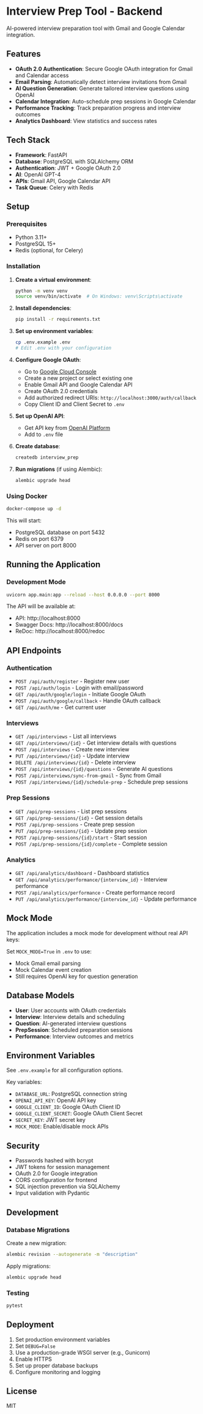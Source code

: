# Interview Prep Tool - Backend

AI-powered interview preparation tool with Gmail and Google Calendar integration.

## Features

- **OAuth 2.0 Authentication**: Secure Google OAuth integration for Gmail and Calendar access
- **Email Parsing**: Automatically detect interview invitations from Gmail
- **AI Question Generation**: Generate tailored interview questions using OpenAI
- **Calendar Integration**: Auto-schedule prep sessions in Google Calendar
- **Performance Tracking**: Track preparation progress and interview outcomes
- **Analytics Dashboard**: View statistics and success rates

## Tech Stack

- **Framework**: FastAPI
- **Database**: PostgreSQL with SQLAlchemy ORM
- **Authentication**: JWT + Google OAuth 2.0
- **AI**: OpenAI GPT-4
- **APIs**: Gmail API, Google Calendar API
- **Task Queue**: Celery with Redis

## Setup

### Prerequisites

- Python 3.11+
- PostgreSQL 15+
- Redis (optional, for Celery)

### Installation

1. **Create a virtual environment**:
   ```bash
   python -m venv venv
   source venv/bin/activate  # On Windows: venv\Scripts\activate
   ```

2. **Install dependencies**:
   ```bash
   pip install -r requirements.txt
   ```

3. **Set up environment variables**:
   ```bash
   cp .env.example .env
   # Edit .env with your configuration
   ```

4. **Configure Google OAuth**:
   - Go to [Google Cloud Console](https://console.cloud.google.com/)
   - Create a new project or select existing one
   - Enable Gmail API and Google Calendar API
   - Create OAuth 2.0 credentials
   - Add authorized redirect URIs: `http://localhost:3000/auth/callback`
   - Copy Client ID and Client Secret to `.env`

5. **Set up OpenAI API**:
   - Get API key from [OpenAI Platform](https://platform.openai.com/)
   - Add to `.env` file

6. **Create database**:
   ```bash
   createdb interview_prep
   ```

7. **Run migrations** (if using Alembic):
   ```bash
   alembic upgrade head
   ```

### Using Docker

```bash
docker-compose up -d
```

This will start:
- PostgreSQL database on port 5432
- Redis on port 6379
- API server on port 8000

## Running the Application

### Development Mode

```bash
uvicorn app.main:app --reload --host 0.0.0.0 --port 8000
```

The API will be available at:
- API: http://localhost:8000
- Swagger Docs: http://localhost:8000/docs
- ReDoc: http://localhost:8000/redoc

## API Endpoints

### Authentication

- `POST /api/auth/register` - Register new user
- `POST /api/auth/login` - Login with email/password
- `GET /api/auth/google/login` - Initiate Google OAuth
- `POST /api/auth/google/callback` - Handle OAuth callback
- `GET /api/auth/me` - Get current user

### Interviews

- `GET /api/interviews` - List all interviews
- `GET /api/interviews/{id}` - Get interview details with questions
- `POST /api/interviews` - Create new interview
- `PUT /api/interviews/{id}` - Update interview
- `DELETE /api/interviews/{id}` - Delete interview
- `POST /api/interviews/{id}/questions` - Generate AI questions
- `POST /api/interviews/sync-from-gmail` - Sync from Gmail
- `POST /api/interviews/{id}/schedule-prep` - Schedule prep sessions

### Prep Sessions

- `GET /api/prep-sessions` - List prep sessions
- `GET /api/prep-sessions/{id}` - Get session details
- `POST /api/prep-sessions` - Create prep session
- `PUT /api/prep-sessions/{id}` - Update prep session
- `POST /api/prep-sessions/{id}/start` - Start session
- `POST /api/prep-sessions/{id}/complete` - Complete session

### Analytics

- `GET /api/analytics/dashboard` - Dashboard statistics
- `GET /api/analytics/performance/{interview_id}` - Interview performance
- `POST /api/analytics/performance` - Create performance record
- `PUT /api/analytics/performance/{interview_id}` - Update performance

## Mock Mode

The application includes a mock mode for development without real API keys:

Set `MOCK_MODE=True` in `.env` to use:
- Mock Gmail email parsing
- Mock Calendar event creation
- Still requires OpenAI key for question generation

## Database Models

- **User**: User accounts with OAuth credentials
- **Interview**: Interview details and scheduling
- **Question**: AI-generated interview questions
- **PrepSession**: Scheduled preparation sessions
- **Performance**: Interview outcomes and metrics

## Environment Variables

See `.env.example` for all configuration options.

Key variables:
- `DATABASE_URL`: PostgreSQL connection string
- `OPENAI_API_KEY`: OpenAI API key
- `GOOGLE_CLIENT_ID`: Google OAuth Client ID
- `GOOGLE_CLIENT_SECRET`: Google OAuth Client Secret
- `SECRET_KEY`: JWT secret key
- `MOCK_MODE`: Enable/disable mock APIs

## Security

- Passwords hashed with bcrypt
- JWT tokens for session management
- OAuth 2.0 for Google integration
- CORS configuration for frontend
- SQL injection prevention via SQLAlchemy
- Input validation with Pydantic

## Development

### Database Migrations

Create a new migration:
```bash
alembic revision --autogenerate -m "description"
```

Apply migrations:
```bash
alembic upgrade head
```

### Testing

```bash
pytest
```

## Deployment

1. Set production environment variables
2. Set `DEBUG=False`
3. Use a production-grade WSGI server (e.g., Gunicorn)
4. Enable HTTPS
5. Set up proper database backups
6. Configure monitoring and logging

## License

MIT

